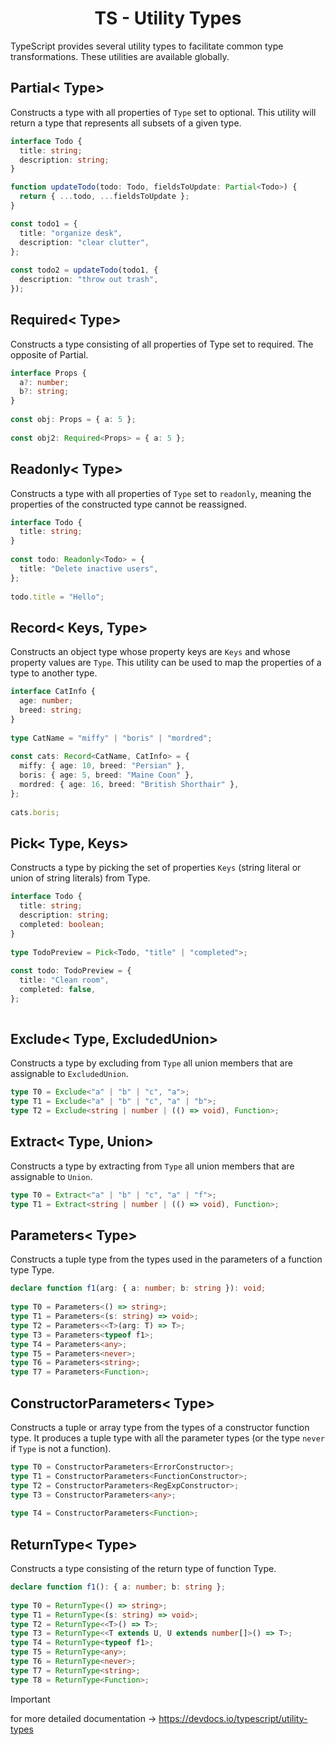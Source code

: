 <link rel="stylesheet" href="https://cdn.jsdelivr.net/npm/bootstrap-icons@1.5.0/font/bootstrap-icons.css">
<link rel="stylesheet" href="../../lib/doc_style.css">

<h1 style="text-align:center">TS - Utility Types</h1>

TypeScript provides several utility types to facilitate common type transformations. These utilities are available globally.

## Partial< Type>
Constructs a type with all properties of `Type` set to optional. This utility will return a type that represents all subsets of a given type.
```ts
interface Todo {
  title: string;
  description: string;
}

function updateTodo(todo: Todo, fieldsToUpdate: Partial<Todo>) {
  return { ...todo, ...fieldsToUpdate };
}

const todo1 = {
  title: "organize desk",
  description: "clear clutter",
};
 
const todo2 = updateTodo(todo1, {
  description: "throw out trash",
});
```

## Required< Type>
Constructs a type consisting of all properties of Type set to required. The opposite of Partial.
```ts
interface Props {
  a?: number;
  b?: string;
}
 
const obj: Props = { a: 5 };
 
const obj2: Required<Props> = { a: 5 };
```

## Readonly< Type>
Constructs a type with all properties of `Type` set to `readonly`, meaning the properties of the constructed type cannot be reassigned.
```ts
interface Todo {
  title: string;
}
 
const todo: Readonly<Todo> = {
  title: "Delete inactive users",
};
 
todo.title = "Hello";
```

## Record< Keys, Type>
Constructs an object type whose property keys are `Keys` and whose property values are `Type`. This utility can be used to map the properties of a type to another type.
```ts
interface CatInfo {
  age: number;
  breed: string;
}
 
type CatName = "miffy" | "boris" | "mordred";
 
const cats: Record<CatName, CatInfo> = {
  miffy: { age: 10, breed: "Persian" },
  boris: { age: 5, breed: "Maine Coon" },
  mordred: { age: 16, breed: "British Shorthair" },
};
 
cats.boris;
```

## Pick< Type, Keys>
Constructs a type by picking the set of properties `Keys` (string literal or union of string literals) from Type.
```ts
interface Todo {
  title: string;
  description: string;
  completed: boolean;
}
 
type TodoPreview = Pick<Todo, "title" | "completed">;
 
const todo: TodoPreview = {
  title: "Clean room",
  completed: false,
};
 
```

## Exclude< Type, ExcludedUnion>
Constructs a type by excluding from `Type` all union members that are assignable to `ExcludedUnion`.
```ts
type T0 = Exclude<"a" | "b" | "c", "a">;
type T1 = Exclude<"a" | "b" | "c", "a" | "b">;
type T2 = Exclude<string | number | (() => void), Function>;
```

## Extract< Type, Union>
Constructs a type by extracting from `Type` all union members that are assignable to `Union`.
```ts
type T0 = Extract<"a" | "b" | "c", "a" | "f">;
type T1 = Extract<string | number | (() => void), Function>;
```

## Parameters< Type>
Constructs a tuple type from the types used in the parameters of a function type Type.
```ts
declare function f1(arg: { a: number; b: string }): void;
 
type T0 = Parameters<() => string>;
type T1 = Parameters<(s: string) => void>;
type T2 = Parameters<<T>(arg: T) => T>;
type T3 = Parameters<typeof f1>;
type T4 = Parameters<any>;
type T5 = Parameters<never>;
type T6 = Parameters<string>;
type T7 = Parameters<Function>;
```

## ConstructorParameters< Type>
Constructs a tuple or array type from the types of a constructor function type. It produces a tuple type with all the parameter types (or the type `never` if `Type` is not a function).
```ts
type T0 = ConstructorParameters<ErrorConstructor>;
type T1 = ConstructorParameters<FunctionConstructor>;
type T2 = ConstructorParameters<RegExpConstructor>;
type T3 = ConstructorParameters<any>;
 
type T4 = ConstructorParameters<Function>;
```

## ReturnType< Type>
Constructs a type consisting of the return type of function Type.
```ts
declare function f1(): { a: number; b: string };
 
type T0 = ReturnType<() => string>;
type T1 = ReturnType<(s: string) => void>;
type T2 = ReturnType<<T>() => T>;
type T3 = ReturnType<<T extends U, U extends number[]>() => T>;
type T4 = ReturnType<typeof f1>;
type T5 = ReturnType<any>;
type T6 = ReturnType<never>;
type T7 = ReturnType<string>;
type T8 = ReturnType<Function>;
```

> [!IMPORTANT]
> for more detailed documentation -> https://devdocs.io/typescript/utility-types




